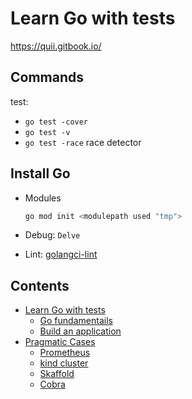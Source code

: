 # Learn Go with tests
https://quii.gitbook.io/

## Commands

test:
- `go test -cover`
- `go test -v`
- `go test -race` race detector

## Install Go

- Modules

    ```bash
    go mod init <modulepath used "tmp">
    ```
- Debug: `Delve`
- Lint: [golangci-lint](https://golangci-lint.run/)

## Contents

- [Learn Go with tests](learn-go-with-tests)
    - [Go fundamentails](learn-go-with-tests/01-go-fundamentals)
    - [Build an application](learn-go-with-tests/02-build-an-application)
- [Pragmatic Cases](pragmatic-cases)
    - [Prometheus](pragmatic-cases/prometheus)
    - [kind cluster](pragmatic-cases/kind)
    - [Skaffold](pragmatic-cases/skaffold)
    - [Cobra](https://github.com/nakamasato/cobra-sample)
